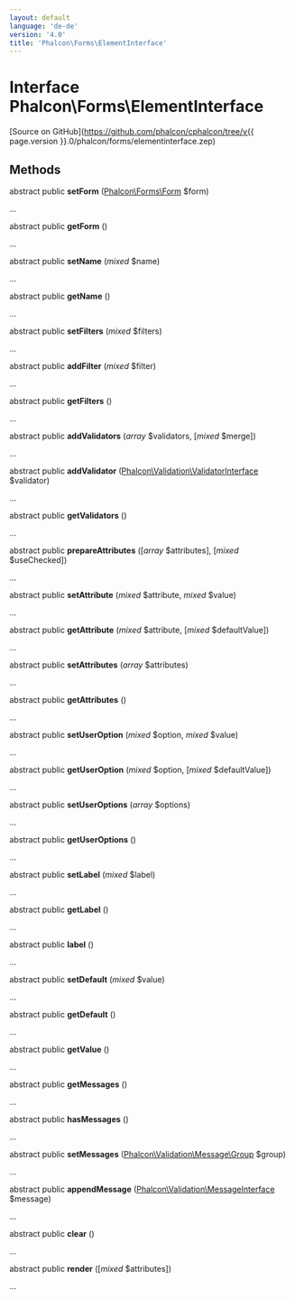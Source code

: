 ```yaml
---
layout: default
language: 'de-de'
version: '4.0'
title: 'Phalcon\Forms\ElementInterface'
---
```

# Interface **Phalcon\Forms\ElementInterface**

[Source on GitHub](https://github.com/phalcon/cphalcon/tree/v{{ page.version }}.0/phalcon/forms/elementinterface.zep)

## Methods

abstract public **setForm** ([Phalcon\Forms\Form](Phalcon_Forms_Form) $form)

...

abstract public **getForm** ()

...

abstract public **setName** (*mixed* $name)

...

abstract public **getName** ()

...

abstract public **setFilters** (*mixed* $filters)

...

abstract public **addFilter** (*mixed* $filter)

...

abstract public **getFilters** ()

...

abstract public **addValidators** (*array* $validators, [*mixed* $merge])

...

abstract public **addValidator** ([Phalcon\Validation\ValidatorInterface](Phalcon_Validation_ValidatorInterface) $validator)

...

abstract public **getValidators** ()

...

abstract public **prepareAttributes** ([*array* $attributes], [*mixed* $useChecked])

...

abstract public **setAttribute** (*mixed* $attribute, *mixed* $value)

...

abstract public **getAttribute** (*mixed* $attribute, [*mixed* $defaultValue])

...

abstract public **setAttributes** (*array* $attributes)

...

abstract public **getAttributes** ()

...

abstract public **setUserOption** (*mixed* $option, *mixed* $value)

...

abstract public **getUserOption** (*mixed* $option, [*mixed* $defaultValue])

...

abstract public **setUserOptions** (*array* $options)

...

abstract public **getUserOptions** ()

...

abstract public **setLabel** (*mixed* $label)

...

abstract public **getLabel** ()

...

abstract public **label** ()

...

abstract public **setDefault** (*mixed* $value)

...

abstract public **getDefault** ()

...

abstract public **getValue** ()

...

abstract public **getMessages** ()

...

abstract public **hasMessages** ()

...

abstract public **setMessages** ([Phalcon\Validation\Message\Group](Phalcon_Validation_Message_Group) $group)

...

abstract public **appendMessage** ([Phalcon\Validation\MessageInterface](Phalcon_Validation_MessageInterface) $message)

...

abstract public **clear** ()

...

abstract public **render** ([*mixed* $attributes])

...